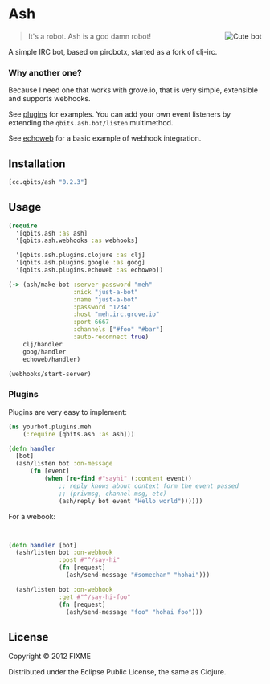 
# Ash

<img src="http://cloud.github.com/downloads/mpenet/ash/ash.jpg"
 alt="Cute bot" title="Cute bot" align="right"  />

> It's a robot. Ash is a god damn robot!

A simple IRC bot, based on pircbotx, started as a fork of clj-irc.

### Why another one?

Because I need one that works with grove.io, that is very simple,
extensible and supports webhooks.

See [plugins](https://github.com/mpenet/ash/tree/master/src/qbits/ash/plugins) for
examples. You can add your own event listeners by extending the `qbits.ash.bot/listen`
multimethod.

See [echoweb](https://github.com/mpenet/ash/blob/master/src/qbits/ash/plugins/echoweb.clj)
for a basic example of webhook integration.

## Installation

```clojure
[cc.qbits/ash "0.2.3"]
```

## Usage

```clojure
(require
  '[qbits.ash :as ash]
  '[qbits.ash.webhooks :as webhooks]

  '[qbits.ash.plugins.clojure :as clj]
  '[qbits.ash.plugins.google :as goog]
  '[qbits.ash.plugins.echoweb :as echoweb])

(-> (ash/make-bot :server-password "meh"
                  :nick "just-a-bot"
                  :name "just-a-bot"
                  :password "1234"
                  :host "meh.irc.grove.io"
                  :port 6667
                  :channels ["#foo" "#bar"]
                  :auto-reconnect true)
    clj/handler
    goog/handler
    echoweb/handler)

(webhooks/start-server)
```

### Plugins

Plugins are very easy to implement:

```clojure
(ns yourbot.plugins.meh
    (:require [qbits.ash :as ash]))

(defn handler
  [bot]
  (ash/listen bot :on-message
      (fn [event]
          (when (re-find #"sayhi" (:content event))
              ;; reply knows about context form the event passed
              ;; (privmsg, channel msg, etc)
              (ash/reply bot event "Hello world"))))))
```

For a webook:

```clojure


(defn handler [bot]
  (ash/listen bot :on-webhook
              :post #"^/say-hi"
              (fn [request]
                (ash/send-message "#somechan" "hohai")))

  (ash/listen bot :on-webhook
              :get #"^/say-hi-foo"
              (fn [request]
                (ash/send-message "foo" "hohai foo")))
```



## License

Copyright © 2012 FIXME

Distributed under the Eclipse Public License, the same as Clojure.
